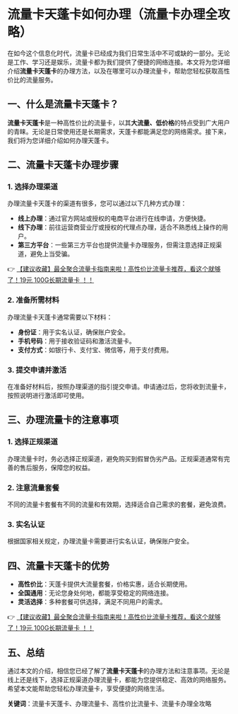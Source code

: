 # 流量卡天蓬卡如何办理（流量卡办理全攻略）

在如今这个信息化时代，流量卡已经成为我们日常生活中不可或缺的一部分。无论是工作、学习还是娱乐，流量卡都为我们提供了便捷的网络连接。本文将为您详细介绍**流量卡天蓬卡**的办理方法，以及在哪里可以办理流量卡，帮助您轻松获取高性价比的流量服务。

## 一、什么是流量卡天蓬卡？

**流量卡天蓬卡**是一种高性价比的流量卡，以其**大流量、低价格**的特点受到广大用户的青睐。无论是日常使用还是长期需求，天蓬卡都能满足您的网络需求。接下来，我们将为您详细介绍如何办理天蓬卡。

## 二、流量卡天蓬卡办理步骤

### 1. 选择办理渠道

办理流量卡天蓬卡的渠道有很多，您可以通过以下几种方式办理：

- **线上办理**：通过官方网站或授权的电商平台进行在线申请，方便快捷。
- **线下办理**：前往运营商营业厅或授权的代理点办理，适合不熟悉线上操作的用户。
- **第三方平台**：一些第三方平台也提供流量卡办理服务，但需注意选择正规渠道，避免上当受骗。

👉 [【建议收藏】最全聚合流量卡指南来啦！高性价比流量卡推荐，看这个就够了！19元 100G长期流量卡 ！！](https://bit.ly/Liuliangka)

### 2. 准备所需材料

办理流量卡天蓬卡通常需要以下材料：

- **身份证**：用于实名认证，确保账户安全。
- **手机号码**：用于接收验证码和激活流量卡。
- **支付方式**：如银行卡、支付宝、微信等，用于支付费用。

### 3. 提交申请并激活

在准备好材料后，按照办理渠道的指引提交申请。申请通过后，您将收到流量卡，按照说明进行激活即可使用。

## 三、办理流量卡的注意事项

### 1. 选择正规渠道

办理流量卡时，务必选择正规渠道，避免购买到假冒伪劣产品。正规渠道通常有完善的售后服务，保障您的权益。

### 2. 注意流量套餐

不同的流量卡套餐有不同的流量和有效期，选择适合自己需求的套餐，避免浪费。

### 3. 实名认证

根据国家相关规定，办理流量卡需要进行实名认证，确保账户安全。

## 四、流量卡天蓬卡的优势

- **高性价比**：天蓬卡提供大流量套餐，价格实惠，适合长期使用。
- **全国通用**：无论您身处何地，都能享受稳定的网络连接。
- **灵活选择**：多种套餐可供选择，满足不同用户的需求。

👉 [【建议收藏】最全聚合流量卡指南来啦！高性价比流量卡推荐，看这个就够了！19元 100G长期流量卡 ！！](https://bit.ly/Liuliangka)

## 五、总结

通过本文的介绍，相信您已经了解了**流量卡天蓬卡**的办理方法和注意事项。无论是线上还是线下，选择正规渠道办理流量卡，都能为您提供稳定、高效的网络服务。希望本文能帮助您轻松办理流量卡，享受便捷的网络生活。

**关键词**：流量卡天蓬卡、办理流量卡、高性价比流量卡、流量卡办理全攻略